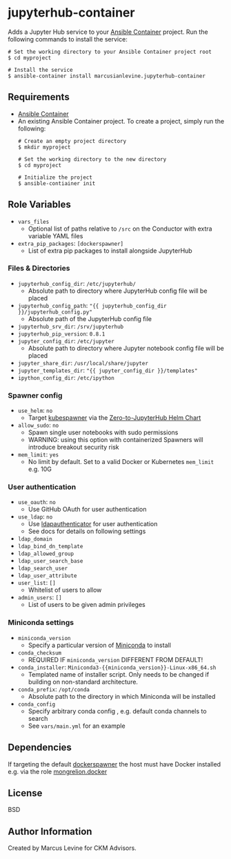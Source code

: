 # jupyterhub-container

Adds a Jupyter Hub service to your [Ansible Container](https://github.com/ansible/ansible-container) project. Run the following commands
to install the service:

```
# Set the working directory to your Ansible Container project root
$ cd myproject

# Install the service
$ ansible-container install marcusianlevine.jupyterhub-container
```

## Requirements

- [Ansible Container](https://github.com/ansible/ansible-container)
- An existing Ansible Container project. To create a project, simply run the following:
    ```
    # Create an empty project directory
    $ mkdir myproject

    # Set the working directory to the new directory
    $ cd myproject

    # Initialize the project
    $ ansible-contiainer init
    ```

## Role Variables

* `vars_files`
    * Optional list of paths relative to `/src` on the Conductor with extra variable YAML files
* `extra_pip_packages`: `[dockerspawner]`
    * List of extra pip packages to install alongside JupyterHub

### Files & Directories

* `jupyterhub_config_dir`: `/etc/jupyterhub/`
    * Absolute path to directory where JupyterHub config file will be placed
* `jupyterhub_config_path`: `"{{ jupyterhub_config_dir }}/jupyterhub_config.py"`
    * Absolute path of the JupyterHub config file
* `jupyterhub_srv_dir`: `/srv/jupyterhub`
* `jupyterhub_pip_version`: `0.8.1`
* `jupyter_config_dir`: `/etc/jupyter`
    * Absolute path to directory where Jupyter notebook config file will be placed
* `jupyter_share_dir`: `/usr/local/share/jupyter`
* `jupyter_templates_dir`: `"{{ jupyter_config_dir }}/templates"`
* `ipython_config_dir`: `/etc/ipython`

### Spawner config

* `use_helm`: `no`
    * Target [kubespawner](https://github.com/jupyterhub/kubespawner) via the [Zero-to-JupyterHub Helm Chart](https://github.com/jupyterhub/zero-to-jupyterhub-k8s)
* `allow_sudo`: `no`
    * Spawn single user notebooks with sudo permissions
    * WARNING: using this option with containerized Spawners will introduce breakout security risk
* `mem_limit`: `yes`
    * No limit by default. Set to a valid Docker or Kubernetes `mem_limit` e.g. 10G

### User authentication

* `use_oauth`: `no`
    * Use GitHub OAuth for user authentication
* `use_ldap`: `no`
    * Use [ldapauthenticator](https://github.com/jupyterhub/ldapauthenticator) for user authentication
    * See docs for details on following settings
* `ldap_domain`
* `ldap_bind_dn_template`
* `ldap_allowed_group`
* `ldap_user_search_base`
* `ldap_search_user`
* `ldap_user_attribute`
* `user_list`: `[]`
    * Whitelist of users to allow
* `admin_users`: `[]`
    * List of users to be given admin privileges

### Miniconda settings

* `miniconda_version`
    * Specify a particular version of [Miniconda](https://conda.io/miniconda.html) to install
* `conda_checksum`
    * REQUIRED IF `miniconda_version` DIFFERENT FROM DEFAULT!
* `conda_installer`: `Miniconda3-{{miniconda_version}}-Linux-x86_64.sh`
    * Templated name of installer script. Only needs to be changed if building on non-standard architecture.
* `conda_prefix`: `/opt/conda`
    * Absolute path to the directory in which Miniconda will be installed
* `conda_config`
    * Specify arbitrary conda config , e.g. default conda channels to search
    * See `vars/main.yml` for an example


## Dependencies

If targeting the default [dockerspawner](https://github.com/jupyterhub/dockerspawner) the host must have Docker installed e.g. via the role [mongrelion.docker](https://galaxy.ansible.com/mongrelion/docker/)

## License

BSD

## Author Information

Created by Marcus Levine for CKM Advisors.
